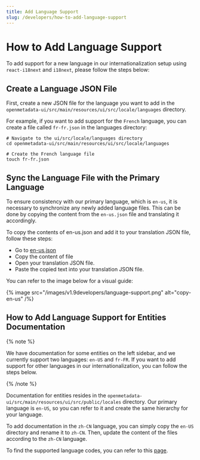 ```yaml
---
title: Add Language Support
slug: /developers/how-to-add-language-support
---
```


# How to Add Language Support

To add support for a new language in our internationalization setup using `react-i18next` and `i18next`, please follow the steps below:

## Create a Language JSON File

First, create a new JSON file for the language you want to add in the `openmetadata-ui/src/main/resources/ui/src/locale/languages` directory.

For example, if you want to add support for the `French` language, you can create a file called `fr-fr.json` in the languages directory:

```shell
# Navigate to the ui/src/locale/languages directory
cd openmetadata-ui/src/main/resources/ui/src/locale/languages

# Create the French language file
touch fr-fr.json

```

## Sync the Language File with the Primary Language

To ensure consistency with our primary language, which is `en-us`, it is necessary to synchronize any newly added language files. This can be done by copying the content from the `en-us.json` file and translating it accordingly.

To copy the contents of en-us.json and add it to your translation JSON file, follow these steps:

- Go to [en-us.json](https://github.com/open-metadata/OpenMetadata/blob/main/openmetadata-ui/src/main/resources/ui/src/locale/languages/en-us.json)
- Copy the content of file
- Open your translation JSON file.
- Paste the copied text into your translation JSON file.

You can refer to the image below for a visual guide:

{% image
src="/images/v1.9developers/language-support.png"
alt="copy-en-us"
/%}


## How to Add Language Support for Entities Documentation

{% note %}

We have documentation for some entities on the left sidebar, and we currently support two languages: `en-US` and `fr-FR`. If you want to add support for other languages in our internationalization, you can follow the steps below.

{% /note %}

Documentation for entities resides in the `openmetadata-ui/src/main/resources/ui/src/public/locales` directory. Our primary language is `en-US`, so you can refer to it and create the same hierarchy for your language.

To add documentation in the `zh-CN` language, you can simply copy the `en-US` directory and rename it to `zh-CN`. Then, update the content of the files according to the `zh-CN` language.

To find the supported language codes, you can refer to this [page](https://github.com/open-metadata/OpenMetadata/blob/main/openmetadata-ui/src/main/resources/ui/src/utils/i18next/i18nextUtil.ts#L27-38).